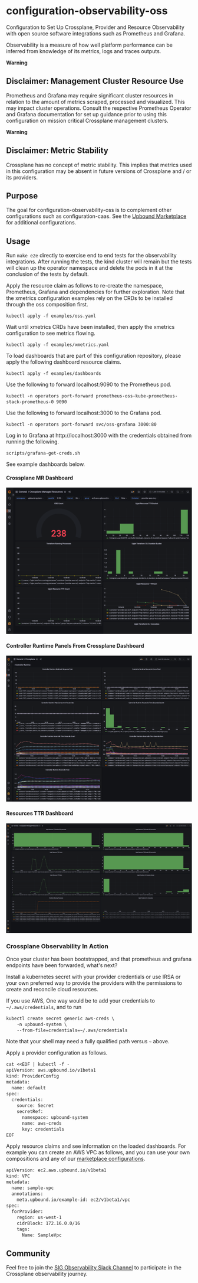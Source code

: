 # configuration-observability-oss
Configuration to Set Up Crossplane, Provider and Resource Observability
with open source software integrations such as Prometheus and Grafana.

Observability is a measure of how well platform performance can be inferred
from knowledge of its metrics, logs and traces outputs.

**Warning**
## Disclaimer: Management Cluster Resource Use
Prometheus and Grafana may require significant cluster resources in relation
to the amount of metrics scraped, processed and visualized. This may impact
cluster operations. Consult the respective Prometheus Operator and
Grafana documentation for set up guidance prior to using this configuration
on mission critical Crossplane management clusters.

**Warning**
## Disclaimer: Metric Stability
Crossplane has no concept of metric stability. This implies
that metrics used in this configuration may be absent in future versions
of Crossplane and / or its providers.

## Purpose
The goal for configuration-observability-oss is to complement
other configurations such as configuration-caas. See the
[Upbound Marketplace](https://marketplace.upbound.io/) for
additional configurations.

## Usage
Run `make e2e` directly to exercise end to end tests
for the observability integrations. After running the
tests, the kind cluster will remain but the tests will
clean up the operator namespace and delete the pods in it
at the conclusion of the tests by default.

Apply the resource claim as follows to re-create
the namespace, Prometheus, Grafana and dependencies for further
exploration. Note that the xmetrics configuration examples
rely on the CRDs to be installed through the oss composition
first.
```
kubectl apply -f examples/oss.yaml
```
Wait until xmetrics CRDs have been installed, then apply
the xmetrics configuration to see metrics flowing.
```
kubectl apply -f examples/xmetrics.yaml
```

To load dashboards that are part of this configuration repository,
please apply the following dashboard resource claims.
```
kubectl apply -f examples/dashboards
```

Use the following to forward localhost:9090 to the Prometheus pod.
```
kubectl -n operators port-forward prometheus-oss-kube-prometheus-stack-prometheus-0 9090
```

Use the following to forward localhost:3000 to the Grafana pod.
```
kubectl -n operators port-forward svc/oss-grafana 3000:80
```

Log in to Grafana at http://localhost:3000 with the credentials
obtained from running the following.
```
scripts/grafana-get-creds.sh
```

See example dashboards below.

#### Crossplane MR Dashboard
![Crossplane MR Dashboard](docs/media/crossplane-mr-dashboard.png)

#### Controller Runtime Panels From Crossplane Dashboard
![Controller Runtime Panels From Crossplane Dashboar](docs/media/crossplane-controller-runtime-panels.png)

#### Resources TTR Dashboard
![Resources TTR Dashboard](docs/media/resoures-ttr-dashboard.png)

### Crossplane Observability In Action
Once your cluster has been bootstrapped, and that prometheus and grafana
endpoints have been forwarded, what's next?

Install a kubernetes secret with your provider credentials or use IRSA or
your own preferred way to provide the providers with the permissions to
create and reconcile cloud resources.

If you use AWS, One way would be to add your credentials to
`~/.aws/credentials`, and to run
```
kubectl create secret generic aws-creds \
    -n upbound-system \
    --from-file=credentials=~/.aws/credentials
```
Note that your shell may need a fully qualified path versus `~` above.

Apply a provider configuration as follows.
```
cat <<EOF | kubectl -f -
apiVersion: aws.upbound.io/v1beta1
kind: ProviderConfig
metadata:
  name: default
spec:
  credentials:
    source: Secret
    secretRef:
      namespace: upbound-system
      name: aws-creds
      key: credentials
EOF
```

Apply resource claims and see information on the
loaded dashboards. For example you can create an AWS VPC as follows, and
you can use your own compositions and any of our
[marketplace configurations](https://marketplace.upbound.io/configurations).

```
apiVersion: ec2.aws.upbound.io/v1beta1
kind: VPC
metadata:
  name: sample-vpc
  annotations:
    meta.upbound.io/example-id: ec2/v1beta1/vpc
spec:
  forProvider:
    region: us-west-1
    cidrBlock: 172.16.0.0/16
    tags:
      Name: SampleVpc
```

## Community
Feel free to join the [SIG Observability Slack Channel](https://crossplane.slack.com/archives/C061GNH3LA0)
to participate in the Crossplane observability journey.

